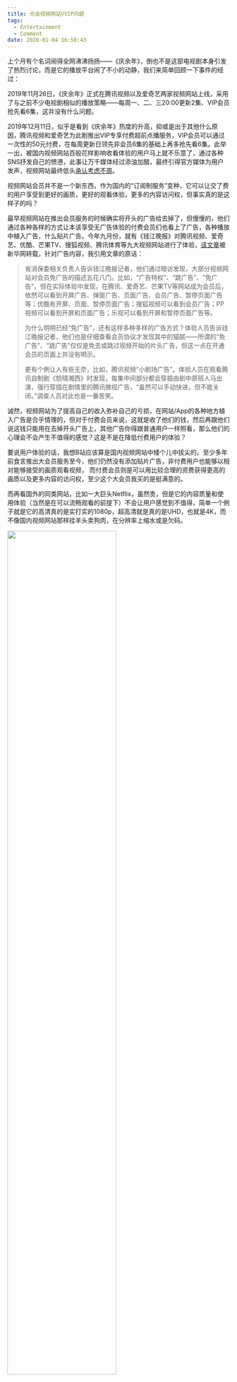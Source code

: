 ```yaml
---
title: 也谈视频网站VVIP问题
tags:
  - Entertainment
  - Comment
date: 2020-01-04 16:50:43
---
```



上个月有个名词闹得全网沸沸扬扬——《庆余年》，倒也不是这部电视剧本身引发了热烈讨论，而是它的播放平台闹了不小的动静，我们来简单回顾一下事件的经过：

2019年11月26日，《庆余年》正式在腾讯视频以及爱奇艺两家视频网站上线，采用了与之前不少电视剧相似的播放策略——每周一、二、三20:00更新2集、VIP会员抢先看6集，这并没有什么问题。

2019年12月11日，似乎是看到《庆余年》热度的升高，抑或是出于其他什么原因，腾讯视频和爱奇艺为此剧推出VIP专享付费超前点播服务，VIP会员可以通过一次性的50元付费，在每周更新日领先非会员6集的基础上再多抢先看6集。此举一出，被国内视频网站百般花样影响收看体验的用户马上就不乐意了，通过各种SNS抒发自己的愤懑，此事让万千媒体经过添油加醋，最终引得官方媒体为用户发声，视频网站最终低头[承认考虑不周](http://society.people.com.cn/n1/2019/1218/c1008-31510577.html)。

视频网站会员并不是一个新东西，作为国内的“订阅制服务”变种，它可以让交了费的用户享受到更好的画质，更好的观看体验，更多的内容访问权，但事实真的是这样子的吗？

最早视频网站在推出会员服务的时候确实将开头的广告给去掉了，但慢慢的，他们通过各种各样的方式让本该享受无广告体验的付费会员们也看上了广告，各种播放中植入广告，什么贴片广告。今年九月份，就有《钱江晚报》对腾讯视频、爱奇艺、优酷、芒果TV、搜狐视频、腾讯体育等九大视频网站进行了体验，[该文章](http://www.xinhuanet.com/fortune/2019-06/25/c_1124665535.htm)被新华网转载，针对广告内容，我引用文章的原话：

> 省消保委相关负责人告诉钱江晚报记者，他们通过暗访发现，大部分视频网站对会员免广告的描述五花八门。比如，“广告特权”、“跳广告”、“免广告”，但在实际体验中发现，在腾讯、爱奇艺、芒果TV等网站成为会员后，依然可以看到开屏广告、弹窗广告、页面广告、会员广告、暂停页面广告等；优酷有开屏、页面、暂停页面广告；搜狐视频可以看到会员广告；PP视频可以看到开屏和页面广告；乐视可以看到开屏和暂停页面广告等。
>
> 为什么明明已经“免广告”，还有这样多种多样的广告方式？体验人员告诉钱江晚报记者，他们也是仔细查看会员协议才发现其中的猫腻——所谓的“免广告”、“跳广告”仅仅是免去或跳过视频开始的片头广告，但这一点在开通会员的页面上并没有明示。
>
> 更有个例让人有些无奈，比如，腾讯视频“小剧场广告”。体验人员在观看腾讯自制剧《怒晴湘西》时发现，每集中间部分都会穿插由剧中原班人马出演，强行穿插在剧情里的腾讯微视广告，“虽然可以手动快进，但不能关闭。”调查人员对此也是一番苦笑。

诚然，视频网站为了提高自己的收入弥补自己的亏损，在网站/App的各种地方植入广告是合乎情理的，但对于付费会员来说，这就是收了他们的钱，然后再跟他们说这钱只能用在去掉开头广告上，其他广告你得跟普通用户一样照看，那么他们的心理会不会产生不值得的感觉？这是不是在降低付费用户的体验？

要说用户体验的话，我想B站应该算是国内视频网站中矮个儿中拔尖的。至少多年前食言推出大会员服务至今，他们仍然没有添加贴片广告，非付费用户也能够以相对能够接受的画质观看视频， 而付费会员则是可以用比较合理的资费获得更高的画质以及更多内容的访问权，至少这个大会员我买的是挺满意的。

而再看国外的同类网站，比如一大巨头Netflix，虽然贵，但是它的内容质量和使用体验（当然是在可以流畅观看的前提下）不会让用户感觉到不值得，简单一个例子就是它的高清真的是实打实的1080p，超高清就是真的是UHD，也就是4K，而不像国内视频网站那样挂羊头卖狗肉，在分辨率上缩水或是欠码。

<img src="/images/image-20200104150823502.png" width=70% />

我们不是不愿意为内容付费，回头看看国内的正版游戏推广就知道了，为什么大家都愿意去Steam上面买游戏？最主要的恐怕就是它的用户体验做的好，购买简单，下载又快，比以前自己去找盗版还要简单（当然还有便宜）。而视频网站呢？付了费之后得到的是如此糟糕的用户体验，甚至还要二段式收费，那必然有部分用户会不愿意掏钱，而选择自行寻找盗版资源。“反正我要看的也就是那部剧嘛，其他内容送我都不要”，这可能是一些观众的真实想法，也折射出国内视频网站在内容吸引力上面的匮乏。当然，国内的大环境使得优质原创内容的出现概率并不高，这也是客观存在的事实。该如何提高用户的付费率呢？视频网站想出了一招付费提前看更多，并且尝试了一下感觉还行，就用在这次的《庆余年》身上了，结果这批观众不忍了，于是事件就这么爆发了。

用户是用脚投票的。你给我好的内容、好的用户体验，我自然会心甘情愿地掏钱留下来，而如果你的内容对我没吸引力了，用户体验变差了，那我还每个月续着你干嘛？现在视频网站的内容质量可能需要很长时间才能有明显的改善，那么是不是能够从用户体验出发，至少让付费用户看得更舒服一些，弥合用户与网站之间越来越大的裂痕，不要再赶走这些提供着不菲运营资金的“优质用户”了。